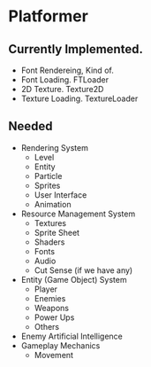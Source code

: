 # Platformer

## Currently Implemented.
* Font Rendereing, Kind of.
* Font Loading. FTLoader
* 2D Texture. Texture2D
* Texture Loading. TextureLoader


## Needed
* Rendering System
  * Level
  * Entity
  * Particle
  * Sprites
  * User Interface
  * Animation
* Resource Management System
  * Textures
  * Sprite Sheet
  * Shaders
  * Fonts
  * Audio
  * Cut Sense (if we have any)
* Entity (Game Object) System
  * Player
  * Enemies
  * Weapons
  * Power Ups
  * Others
* Enemy Artificial Intelligence
* Gameplay Mechanics
  * Movement
